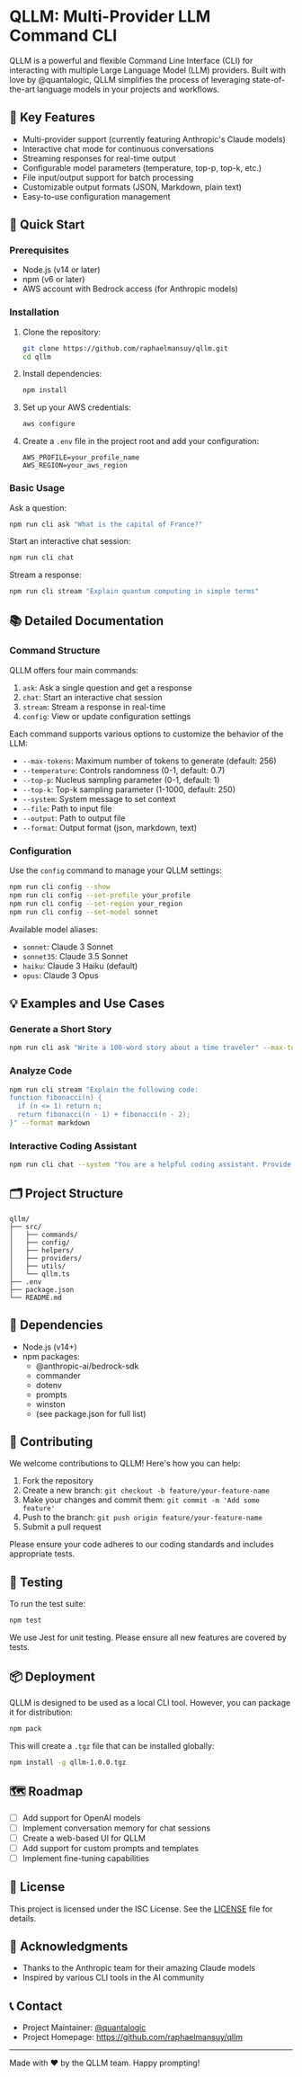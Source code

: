 # QLLM: Multi-Provider LLM Command CLI


QLLM is a powerful and flexible Command Line Interface (CLI) for interacting with multiple Large Language Model (LLM) providers. Built with love by @quantalogic, QLLM simplifies the process of leveraging state-of-the-art language models in your projects and workflows.

## 🚀 Key Features

- Multi-provider support (currently featuring Anthropic's Claude models)
- Interactive chat mode for continuous conversations
- Streaming responses for real-time output
- Configurable model parameters (temperature, top-p, top-k, etc.)
- File input/output support for batch processing
- Customizable output formats (JSON, Markdown, plain text)
- Easy-to-use configuration management

## 🏁 Quick Start

### Prerequisites

- Node.js (v14 or later)
- npm (v6 or later)
- AWS account with Bedrock access (for Anthropic models)

### Installation

1. Clone the repository:
   ```bash
   git clone https://github.com/raphaelmansuy/qllm.git
   cd qllm
   ```

2. Install dependencies:
   ```bash
   npm install
   ```

3. Set up your AWS credentials:
   ```bash
   aws configure
   ```

4. Create a `.env` file in the project root and add your configuration:
   ```
   AWS_PROFILE=your_profile_name
   AWS_REGION=your_aws_region
   ```

### Basic Usage

Ask a question:
```bash
npm run cli ask "What is the capital of France?"
```

Start an interactive chat session:
```bash
npm run cli chat
```

Stream a response:
```bash
npm run cli stream "Explain quantum computing in simple terms"
```

## 📚 Detailed Documentation

### Command Structure

QLLM offers four main commands:

1. `ask`: Ask a single question and get a response
2. `chat`: Start an interactive chat session
3. `stream`: Stream a response in real-time
4. `config`: View or update configuration settings

Each command supports various options to customize the behavior of the LLM:

- `--max-tokens`: Maximum number of tokens to generate (default: 256)
- `--temperature`: Controls randomness (0-1, default: 0.7)
- `--top-p`: Nucleus sampling parameter (0-1, default: 1)
- `--top-k`: Top-k sampling parameter (1-1000, default: 250)
- `--system`: System message to set context
- `--file`: Path to input file
- `--output`: Path to output file
- `--format`: Output format (json, markdown, text)

### Configuration

Use the `config` command to manage your QLLM settings:

```bash
npm run cli config --show
npm run cli config --set-profile your_profile
npm run cli config --set-region your_region
npm run cli config --set-model sonnet
```

Available model aliases:
- `sonnet`: Claude 3 Sonnet
- `sonnet35`: Claude 3.5 Sonnet
- `haiku`: Claude 3 Haiku (default)
- `opus`: Claude 3 Opus

## 💡 Examples and Use Cases

### Generate a Short Story

```bash
npm run cli ask "Write a 100-word story about a time traveler" --max-tokens 150
```

### Analyze Code

```bash
npm run cli stream "Explain the following code:
function fibonacci(n) {
  if (n <= 1) return n;
  return fibonacci(n - 1) + fibonacci(n - 2);
}" --format markdown
```

### Interactive Coding Assistant

```bash
npm run cli chat --system "You are a helpful coding assistant. Provide code examples and explanations."
```

## 🗂 Project Structure

```
qllm/
├── src/
│   ├── commands/
│   ├── config/
│   ├── helpers/
│   ├── providers/
│   ├── utils/
│   └── qllm.ts
├── .env
├── package.json
└── README.md
```

## 🔧 Dependencies

- Node.js (v14+)
- npm packages:
  - @anthropic-ai/bedrock-sdk
  - commander
  - dotenv
  - prompts
  - winston
  - (see package.json for full list)

## 🤝 Contributing

We welcome contributions to QLLM! Here's how you can help:

1. Fork the repository
2. Create a new branch: `git checkout -b feature/your-feature-name`
3. Make your changes and commit them: `git commit -m 'Add some feature'`
4. Push to the branch: `git push origin feature/your-feature-name`
5. Submit a pull request

Please ensure your code adheres to our coding standards and includes appropriate tests.

## 🧪 Testing

To run the test suite:

```bash
npm test
```

We use Jest for unit testing. Please ensure all new features are covered by tests.

## 📦 Deployment

QLLM is designed to be used as a local CLI tool. However, you can package it for distribution:

```bash
npm pack
```

This will create a `.tgz` file that can be installed globally:

```bash
npm install -g qllm-1.0.0.tgz
```

## 🗺 Roadmap

- [ ] Add support for OpenAI models
- [ ] Implement conversation memory for chat sessions
- [ ] Create a web-based UI for QLLM
- [ ] Add support for custom prompts and templates
- [ ] Implement fine-tuning capabilities

## 📄 License

This project is licensed under the ISC License. See the [LICENSE](LICENSE) file for details.

## 🙏 Acknowledgments

- Thanks to the Anthropic team for their amazing Claude models
- Inspired by various CLI tools in the AI community

## 📞 Contact

- Project Maintainer: [@quantalogic](https://github.com/quantalogic)
- Project Homepage: https://github.com/raphaelmansuy/qllm


---

Made with ❤️ by the QLLM team. Happy prompting!
